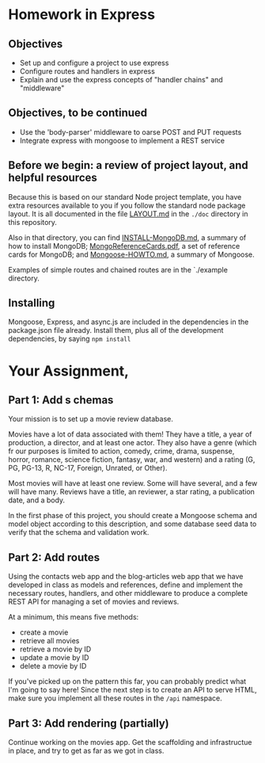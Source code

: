 # Homework in Express

## Objectives

* Set up and configure a project to use express 
* Configure routes and handlers in express
* Explain and use the express concepts of "handler chains" and "middleware"

## Objectives, to be continued

* Use the 'body-parser' middleware to oarse POST and PUT requests
* Integrate express with mongoose to implement a REST service

## Before we begin: a review of project layout, and helpful resources

Because this is based on our standard Node project template, you have extra resources available to you if you follow the standard node package layout.  It is all documented in the file [LAYOUT.md](doc/LAYOUT.md) in the `./doc` directory in this repository.

Also in that directory, you can find [INSTALL-MongoDB.md](doc/INSTALL-MongoDB.md), a summary of how to install MongoDB; [MongoReferenceCards.pdf](doc/MongoReferenceCards.pdf), a set of reference cards for MongoDB; and [Mongoose-HOWTO.md](doc/Mongoose-HOWTO.md), a summary of Mongoose.

Examples of simple routes and chained routes are in the `./example directory.

## Installing 

Mongoose, Express, and async.js are included in the dependencies in the package.json file already.  Install them, plus all of the development dependencies, by saying `npm install`

# Your Assignment, 

## Part 1: Add s chemas

Your mission is to set up a movie review database.

Movies have a lot of data associated with them!  They have a title, a year of production, a director, and at least one actor.  They also have a genre (which fr our purposes is limited to action, comedy, crime, drama, suspense, horror, romance, science fiction, fantasy, war, and western) and a rating (G, PG, PG-13, R, NC-17, Foreign, Unrated, or Other).

Most movies will have at least one review. Some will have several, and a few will have many.  Reviews have a title, an reviewer, a star rating, a publication date, and a body.

In the first phase of this project, you should create a Mongoose schema and model object according to this description, and some database seed data to verify that the schema and validation work.

## Part 2: Add routes 

Using the contacts web app and the blog-articles web app
that we have developed in class as models and references,
define and implement the necessary routes, handlers, and
other middleware to produce a complete REST API for managing
a set of movies and reviews.

At a minimum, this means five methods:
* create a movie
* retrieve all movies
* retrieve a movie by ID
* update a movie by ID
* delete a movie by ID

If you've picked up on the pattern this far, you can
probably predict what I'm going to say here!  Since the next
step is to create an API to serve HTML, make sure you
implement all these routes in the `/api` namespace.

## Part 3: Add rendering (partially)

Continue working on the movies app.  Get the scaffolding and
infrastructue in place, and try to get as far as we got in
class.
